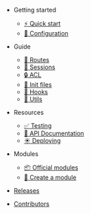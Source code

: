- Getting started
  - [:zap: Quick start](quickstart.md)
  - [:wrench: Configuration](configuration.md)

- Guide
  - [:busstop: Routes](routes.md)
  - [:bust_in_silhouette: Sessions](session.md)
  - [:lock: ACL](acl.md)
  - [:seedling: Init files](init-files.md)
  - [:whale: Hooks](hooks.md)
  - [:tophat: Utils](utils.md)

- Resources
  - [:white_check_mark: Testing](testing.md)
  - [:blue_book: API Documentation](mono-doc.md)
  - [:sunny: Deploying](deploying.md)

- Modules
  - [:package: Official modules](modules.md)
  - [:hammer: Create a module](create-module.md)

- [Releases](https://github.com/terrajs/mono/releases)

- [Contributors](https://github.com/terrajs/mono/graphs/contributors)
